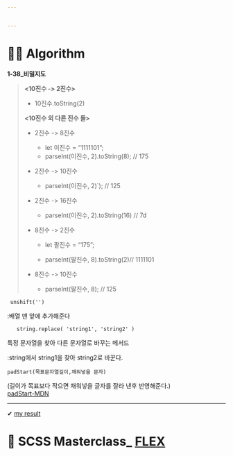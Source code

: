 ```yaml
---


---
```


<h1 id="👩‍💻-algorithm">👩‍💻 Algorithm</h1>
<p><strong>1-38_비밀지도</strong></p>
<blockquote>
<p><strong>&lt;10진수 -&gt; 2진수&gt;</strong></p>
<ul>
<li>10진수.toString(2)</li>
</ul>
<p><strong>&lt;10진수 외 다른 진수 들&gt;</strong></p>
<ul>
<li>
<p>2진수 -&gt; 8진수</p>
<ul>
<li>let 이진수 = “1111101”;</li>
<li>parseInt(이진수, 2).toString(8); // 175</li>
</ul>
</li>
<li>
<p>2진수 -&gt; 10진수</p>
<ul>
<li>parseInt(이진수, 2)`); // 125</li>
</ul>
</li>
<li>
<p>2진수 -&gt; 16진수</p>
<ul>
<li>parseInt(이진수, 2).toString(16) // 7d</li>
</ul>
</li>
<li>
<p>8진수 -&gt; 2진수</p>
<ul>
<li>
<p>let 팔진수 = “175”;</p>
</li>
<li>
<p>parseInt(팔진수, 8).toString(2)// 1111101</p>
</li>
</ul>
</li>
<li>
<p>8진수 -&gt; 10진수</p>
<ul>
<li>parseInt(팔진수, 8); // 125</li>
</ul>
</li>
</ul>
</blockquote>
<pre><code> unshift('')
</code></pre>
<p>:배열 맨 앞에 추가해준다</p>
<pre><code>   string.replace( 'string1', 'string2' )
</code></pre>
<p>특정 문자열을 찾아 다른 문자열로 바꾸는 메서드</p>
<p>:string에서 string1을 찾아 string2로 바꾼다.</p>
<pre><code>padStart(목표문자열길이,채워넣을 문자)
</code></pre>
<p>(길이가 목표보다 작으면 채워넣을 글자를 잘라 낸후 반영해준다.)<br>
<a href="https://developer.mozilla.org/ko/docs/Web/JavaScript/Reference/Global_Objects/String/padStart">padStart-MDN</a></p>
<hr>
<p>✔  <a href="https://github.com/gay0ung/Algorithm/blob/master/LEVEL_01/38_%EB%B9%84%EB%B0%80%EC%A7%80%EB%8F%84.html">my result</a></p>
<h1 id="👑-scss-masterclass_-flex">👑 SCSS Masterclass_ <a href="https://github.com/gay0ung/TIL_note/blob/master/FLEX&amp;GRID/Theory/FLEX.md">FLEX</a></h1>

